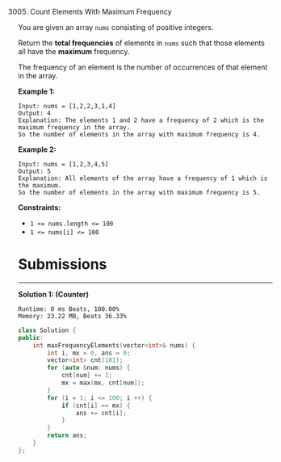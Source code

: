 3005. Count Elements With Maximum Frequency

You are given an array `nums` consisting of positive integers.

Return the **total frequencies** of elements in `nums` such that those elements all have the **maximum** frequency.

The frequency of an element is the number of occurrences of that element in the array.

 

**Example 1:**
```
Input: nums = [1,2,2,3,1,4]
Output: 4
Explanation: The elements 1 and 2 have a frequency of 2 which is the maximum frequency in the array.
So the number of elements in the array with maximum frequency is 4.
```

**Example 2:**
```
Input: nums = [1,2,3,4,5]
Output: 5
Explanation: All elements of the array have a frequency of 1 which is the maximum.
So the number of elements in the array with maximum frequency is 5.
```

**Constraints:**

* `1 <= nums.length <= 100`
* `1 <= nums[i] <= 100`

# Submissions
---
**Solution 1: (Counter)**
```
Runtime: 0 ms Beats, 100.00%
Memory: 23.22 MB, Beats 36.33%
```
```c++
class Solution {
public:
    int maxFrequencyElements(vector<int>& nums) {
        int i, mx = 0, ans = 0;
        vector<int> cnt(101);
        for (auto &num: nums) {
            cnt[num] += 1;
            mx = max(mx, cnt[num]);
        }
        for (i = 1; i <= 100; i ++) {
            if (cnt[i] == mx) {
                ans += cnt[i];
            }
        }
        return ans;
    }
};
```
